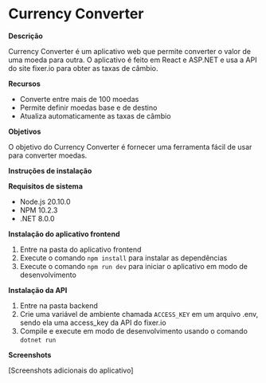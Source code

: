 # Currency Converter

**Descrição**

Currency Converter é um aplicativo web que permite converter o valor de uma moeda para outra. O aplicativo é feito em React e ASP.NET e usa a API do site fixer.io para obter as taxas de câmbio.

**Recursos**

* Converte entre mais de 100 moedas
* Permite definir moedas base e de destino
* Atualiza automaticamente as taxas de câmbio

**Objetivos**

O objetivo do Currency Converter é fornecer uma ferramenta fácil de usar para converter moedas.

**Instruções de instalação**

**Requisitos de sistema**

* Node.js 20.10.0
* NPM 10.2.3
* .NET 8.0.0

**Instalação do aplicativo frontend**

1. Entre na pasta do aplicativo frontend
2. Execute o comando `npm install` para instalar as dependências
3. Execute o comando `npm run dev` para iniciar o aplicativo em modo de desenvolvimento

**Instalação da API**

1. Entre na pasta backend
2. Crie uma variável de ambiente chamada `ACCESS_KEY` em um arquivo .env, sendo ela uma access_key da API do fixer.io
3. Compile e execute em modo de desenvolvimento usando o comando `dotnet run`

**Screenshots**

[Screenshots adicionais do aplicativo]